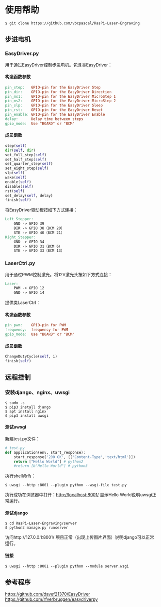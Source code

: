 # 使用帮助

```shell
$ git clone https://github.com/vbcpascal/RasPi-Laser-Engraving
```

## 步进电机

### EasyDriver.py

用于通过EasyDriver控制步进电机。包含类EasyDriver：

#### 构造函数参数
```makefile
pin_step:   GPIO-pin for the EasyDriver Step
pin_dir:    GPIO-pin for the EasyDriver Direction
pin_ms1:    GPIO-pin for the EasyDriver MicroStep 1
pin_ms2:    GPIO-pin for the EasyDriver MicroStep 2
pin_slp:    GPIO-pin for the EasyDriver Sleep
pin_rst:    GPIO-pin for the EasyDriver Reset
pin_enable: GPIO-pin for the EasyDriver Enable
delay:      Delay time between steps
gpio_mode:  Use "BOARD" or "BCM"
```
####  成员函数
```python
step(self)
dir(self, dir)
set_full_step(self)
set_half_step(self)
set_quarter_step(self)
set_eight_step(self)
slp(self)
wake(self)
enable(self)
disable(self)
rst(self)
set_delay(self, delay)
finish(self)
```

将EasyDriver驱动板按如下方式连接：

```makefile
Left_Stepper:
  	GND -> GPIO 39
  	DIR -> GPIO 38（BCM 20）
  	STE -> GPIO 40（BCM 21）
Right_Stepper:
  	GND -> GPIO 34
  	DIR -> GPIO 31（BCM 6）
  	STE -> GPIO 33（BCM 13）
```



### LaserCtrl.py

用于通过PWM控制激光。将12V激光头按如下方式连接：

``` makefile
Laser:
	PWM -> GPIO 12
	GND -> GPIO 14
```

提供类LaserCtrl：

#### 构造函数参数

```makefile
pin_pwm:    GPIO-pin for PWM
frequency:  frequency for PWM
gpio_mode:  Use "BOARD" or "BCM"
```

#### 成员函数

```python
ChangeDutyCycle(self, i)
finish(self)
```



## 远程控制

### 安装django、nginx、uwsgi

```shell
$ sudo -s
$ pip3 install django
$ apt install nginx
$ pip3 install uwsgi
```

#### 测试uwsgi

新建test.py文件：

```python
# test.py
def application(env, start_response):
    start_response('200 OK', [('Content-Type','text/html')])
    return ["Hello World"] # python2
    #return [b"Hello World"] # python3
```

执行shell命令：

``` shell
$ uwsgi --http :8001 --plugin python --wsgi-file test.py
```

执行成功在浏览器中打开：[http://localhost:8001/](http://localhost:8001/) 显示Hello World说明uwsgi正常运行。

#### 测试django

```shell
$ cd RasPi-Laser-Engraving/server
$ python3 manage.py runserver
```

访问http://127.0.0.1:8001/ 项目正常（出现上传图片界面）说明django可以正常运行。

#### 链接

```shell
$ uwsgi --http :8001 --plugin python --module server.wsgi
```



## 参考程序

https://github.com/davef21370/EasyDriver
https://github.com/rfverbruggen/easydriverpy



